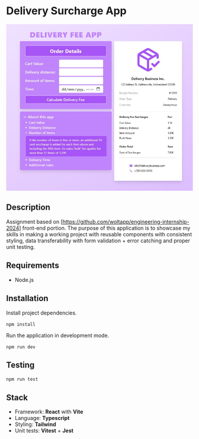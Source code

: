 # Delivery Surcharge App

![Screenshot](src\assets\appscreenshot.JPG)

## Description

Assignment based on [https://github.com/woltapp/engineering-internship-2024] front-end portion. The purpose of this application is to showcase my skills in making a working project with reusable components with consistent styling, data transferability with form validation + error catching and proper unit testing.

## Requirements

- Node.js

## Installation

Install project dependencies.

```
npm install
```

Run the application in development mode.

```
npm run dev
```

## Testing

```
npm run test
```

## Stack

- Framework: **React** with **Vite**
- Language: **Typescript**
- Styling: **Tailwind**
- Unit tests: **Vitest** + **Jest**

